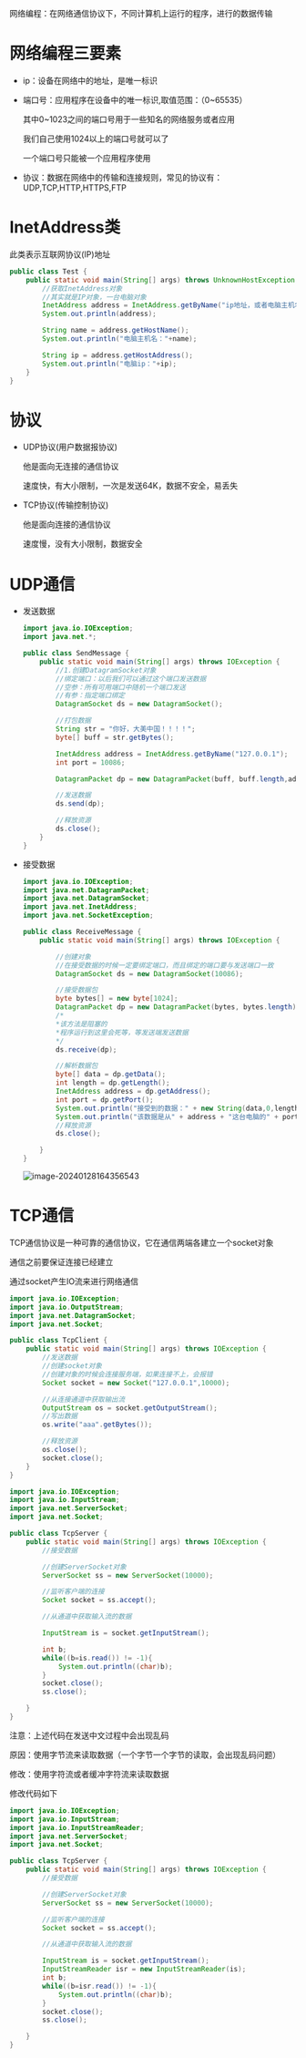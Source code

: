 网络编程：在网络通信协议下，不同计算机上运行的程序，进行的数据传输

# 网络编程三要素

* ip：设备在网络中的地址，是唯一标识

* 端口号：应用程序在设备中的唯一标识,取值范围：（0~65535）

  其中0~1023之间的端口号用于一些知名的网络服务或者应用

  我们自己使用1024以上的端口号就可以了

  一个端口号只能被一个应用程序使用

* 协议：数据在网络中的传输和连接规则，常见的协议有：UDP,TCP,HTTP,HTTPS,FTP

# InetAddress类

此类表示互联网协议(IP)地址

```java
public class Test {
    public static void main(String[] args) throws UnknownHostException {
        //获取InetAddress对象
        //其实就是IP对象，一台电脑对象
        InetAddress address = InetAddress.getByName("ip地址，或者电脑主机名");
        System.out.println(address);

        String name = address.getHostName();
        System.out.println("电脑主机名："+name);

        String ip = address.getHostAddress();
        System.out.println("电脑ip："+ip);
    }
}
```

# 协议

* UDP协议(用户数据报协议)

  他是面向无连接的通信协议

  速度快，有大小限制，一次是发送64K，数据不安全，易丢失

* TCP协议(传输控制协议)

  他是面向连接的通信协议

  速度慢，没有大小限制，数据安全

# UDP通信

* 发送数据

  ```java
  import java.io.IOException;
  import java.net.*;
  
  public class SendMessage {
      public static void main(String[] args) throws IOException {
          //1.创建DatagramSocket对象
          //绑定端口：以后我们可以通过这个端口发送数据
          //空参：所有可用端口中随机一个端口发送
          //有参：指定端口绑定
          DatagramSocket ds = new DatagramSocket();
  
          //打包数据
          String str = "你好，大美中国！！！！";
          byte[] buff = str.getBytes();
  
          InetAddress address = InetAddress.getByName("127.0.0.1");
          int port = 10086;
  
          DatagramPacket dp = new DatagramPacket(buff, buff.length,address,port);
  
          //发送数据
          ds.send(dp);
  
          //释放资源
          ds.close();
      }
  }
  
  ```

* 接受数据

  ```java
  import java.io.IOException;
  import java.net.DatagramPacket;
  import java.net.DatagramSocket;
  import java.net.InetAddress;
  import java.net.SocketException;
  
  public class ReceiveMessage {
      public static void main(String[] args) throws IOException {
  
          //创建对象
          //在接受数据的时候一定要绑定端口，而且绑定的端口要与发送端口一致
          DatagramSocket ds = new DatagramSocket(10086);
  
          //接受数据包
          byte bytes[] = new byte[1024];
          DatagramPacket dp = new DatagramPacket(bytes, bytes.length);
          /*
          *该方法是阻塞的
          *程序运行到这里会死等，等发送端发送数据
          */
          ds.receive(dp);
  
          //解析数据包
          byte[] data = dp.getData();
          int length = dp.getLength();
          InetAddress address = dp.getAddress();
          int port = dp.getPort();
          System.out.println("接受到的数据：" + new String(data,0,length));
          System.out.println("该数据是从" + address + "这台电脑的" + port + "端口发送出来的");
          //释放资源
          ds.close();
  
      }
  }
  
  ```

  ![image-20240128164356543](D:\study-for-qiuzhao\java\assets\image-20240128164356543.png)



#  TCP通信

TCP通信协议是一种可靠的通信协议，它在通信两端各建立一个socket对象

通信之前要保证连接已经建立

通过socket产生IO流来进行网络通信

```java
import java.io.IOException;
import java.io.OutputStream;
import java.net.DatagramSocket;
import java.net.Socket;

public class TcpClient {
    public static void main(String[] args) throws IOException {
        //发送数据
        //创建socket对象
        //创建对象的时候会连接服务端，如果连接不上，会报错
        Socket socket = new Socket("127.0.0.1",10000);

        //从连接通道中获取输出流
        OutputStream os = socket.getOutputStream();
        //写出数据
        os.write("aaa".getBytes());

        //释放资源
        os.close();
        socket.close();
    }
}

```



```java
import java.io.IOException;
import java.io.InputStream;
import java.net.ServerSocket;
import java.net.Socket;

public class TcpServer {
    public static void main(String[] args) throws IOException {
        //接受数据

        //创建ServerSocket对象
        ServerSocket ss = new ServerSocket(10000);

        //监听客户端的连接
        Socket socket = ss.accept();

        //从通道中获取输入流的数据

        InputStream is = socket.getInputStream();

        int b;
        while((b=is.read()) != -1){
            System.out.println((char)b);
        }
        socket.close();
        ss.close();

    }
}

```

注意：上述代码在发送中文过程中会出现乱码

原因：使用字节流来读取数据（一个字节一个字节的读取，会出现乱码问题）

修改：使用字符流或者缓冲字符流来读取数据

修改代码如下

```java
import java.io.IOException;
import java.io.InputStream;
import java.io.InputStreamReader;
import java.net.ServerSocket;
import java.net.Socket;

public class TcpServer {
    public static void main(String[] args) throws IOException {
        //接受数据

        //创建ServerSocket对象
        ServerSocket ss = new ServerSocket(10000);

        //监听客户端的连接
        Socket socket = ss.accept();

        //从通道中获取输入流的数据

        InputStream is = socket.getInputStream();
        InputStreamReader isr = new InputStreamReader(is);
        int b;
        while((b=isr.read()) != -1){
            System.out.println((char)b);
        }
        socket.close();
        ss.close();

    }
}

```















